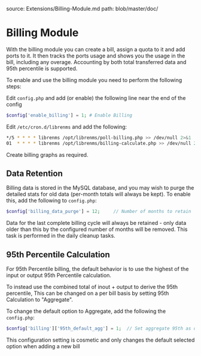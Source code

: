 source: Extensions/Billing-Module.md
path: blob/master/doc/
# Billing Module

With the billing module you can create a bill, assign a quota to it and add ports to it.
It then tracks the ports usage and shows you the usage in the bill, including any overage.
Accounting by both total transferred data and 95th percentile is supported.

To enable and use the billing module you need to perform the following steps:

Edit `config.php` and add (or enable) the following line near the end of the config

```php
$config['enable_billing'] = 1; # Enable Billing
```

Edit `/etc/cron.d/librenms` and add the following:

```bash
*/5 * * * * librenms /opt/librenms/poll-billing.php >> /dev/null 2>&1
01  * * * * librenms /opt/librenms/billing-calculate.php >> /dev/null 2>&1
```

Create billing graphs as required.

## Data Retention

Billing data is stored in the MySQL database, and you may wish to purge the detailed
stats for old data (per-month totals will always be kept).  To enable this, add the
following to `config.php`:

```php
$config['billing_data_purge'] = 12;     // Number of months to retain
```

Data for the last complete billing cycle will always be retained - only data older than
this by the configured number of months will be removed.  This task is performed in the
daily cleanup tasks.

## 95th Percentile Calculation

For 95th Percentile billing, the default behavior is to use the highest of the input
or output 95th Percentile calculation.

To instead use the combined total of inout + output to derive the 95th percentile,
This can be changed on a per bill basis by setting 95th Calculation to "Aggregate".

To change the default option to Aggregate,
add the following the `config.php`:

```php
$config['billing']['95th_default_agg'] = 1;  // Set aggregate 95th as default
```

This configuration setting is cosmetic and only changes the default selected option
when adding a new bill
